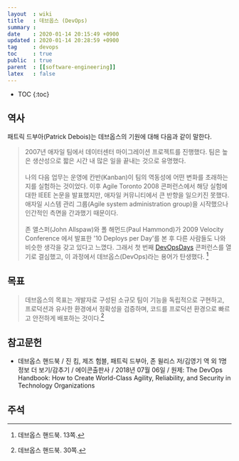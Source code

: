 ```yaml
---
layout  : wiki
title   : 데브옵스 (DevOps)
summary : 
date    : 2020-01-14 20:15:49 +0900
updated : 2020-01-14 20:28:59 +0900
tag     : devops
toc     : true
public  : true
parent  : [[software-engineering]]
latex   : false
---
```

* TOC
{:toc}

## 역사

패트릭 드부아(Patrick Debois)는 데브옵스의 기원에 대해 다음과 같이 말한다.

> 2007년 애자일 팀에서 데이터센터 마이그레이션 프로젝트를 진행했다. 팀은 높은 생산성으로 짧은 시간 내 많은 일을 끝내는 것으로 유명했다.
<br/><br/>
나의 다음 업무는 운영에 칸반(Kanban)이 팀의 역동성에 어떤 변화를 초래하는지를 실험하는 것이었다. 이후 Agile Toronto 2008 콘퍼런스에서 해당 실험에 대한 IEEE 논문을 발표했지만, 애자일 커뮤니티에서 큰 반향을 일으키진 못했다. 애자일 시스템 관리 그룹(Agile system administration group)을 시작했으나 인간적인 측면을 간과했기 때문이다.
<br/><br/>
존 앨스퍼(John Allspaw)와 폴 해먼드(Paul Hammond)가 2009 Velocity Conference 에서 발표한 '10 Deploys per Day'를 본 후 다른 사람들도 나와 비슷한 생각을 갖고 있다고 느꼈다. 그래서 첫 번째 [DevOpsDays]( https://devopsdays.org/ ) 콘퍼런스를 열기로 결심했고, 이 과정에서 데브옵스(DevOps)라는 용어가 탄생했다.
[^handbook-13]

## 목표

> 데브옵스의 목표는 개발자로 구성된 소규모 팀이 기능을 독립적으로 구현하고, 프로덕션과 유사한 환경에서 정확성을 검증하며, 코드를 프로덕션 환경으로 빠르고 안전하게 배포하는 것이다.[^handbook-30]


## 참고문헌

* 데브옵스 핸드북 / 진 킴, 제즈 험블, 패트릭 드부아, 존 윌리스 저/김영기 역 외 1명 정보 더 보기/감추기 / 에이콘출판사 / 2018년 07월 06일 / 원제: The DevOps Handbook: How to Create World-Class Agility, Reliability, and Security in Technology Organizations

## 주석

[^handbook-13]: 데브옵스 핸드북. 13쪽.
[^handbook-30]: 데브옵스 핸드북. 30쪽.

